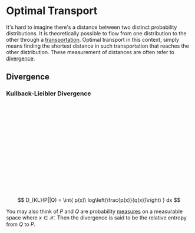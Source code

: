 # Optimal Transport
It's hard to imagine there's a distance between two distinct probability distributions. It is theoretically possible to flow from one distribution to the other through a [transportation](https://en.wikipedia.org/wiki/Transportation_theory_(mathematics)). Optimal transport in this context, simply means finding the shortest distance in such transportation that reaches the other distribution. These measurement of distances are often refer to [divergence](https://en.wikipedia.org/wiki/Divergence).

## Divergence

### Kullback-Lieibler Divergence
<div id="kl-divergence" style="width: 100%; height: 240px;"></div>
<script>
  document.addEventListener('DOMContentLoaded', () => {
    let colorScheme = document.querySelector('meta[name="color-scheme"]');
    var elt = document.getElementById('kl-divergence');
    var calculator = Desmos.GraphingCalculator(elt, {
      keypad: false,
      invertedColors: colorScheme.content == "dark",
      expressions: false,
      settingsMenu: false,
      lockViewport: true,
    });
    let aspect = elt.clientWidth / elt.clientHeight;
    calculator.setMathBounds({ left: -aspect, right: aspect, bottom: -1, top: 2 });
    calculator.setExpression({ id: "d1", latex: "D_1(x) = G(x, u_1, 0.5)", color: Desmos.Colors.RED });
    calculator.setExpression({ id: "d1-shade", latex: "0 <= y <= D_1(x)", color: Desmos.Colors.RED });
    calculator.setExpression({ id: "d1-label", latex: "(u_1, D_1(u_1))", color: Desmos.Colors.RED, label: "P", showLabel: true, hidden: true, labelOrientation: Desmos.LabelOrientations.ABOVE });
    calculator.setExpression({ id: "d1-u", latex: "u_1 = -0.5", color: Desmos.Colors.RED, sliderBounds: { min: -1, max: 0 } });
    calculator.setExpression({ id: "d1-u-slider", type: 'table', columns: [ { latex: 'x', values: ['-2', '-1'] }, { latex: 'y', values: ['-0.5', '-0.5'], color: Desmos.Colors.RED, columnMode: Desmos.ColumnModes.LINES, lineOpacity: 0.2 } ] });
    calculator.setExpression({ id: "d1-u-knob", latex: "((u_1+1)-2, -0.5)", dragMode: "X", label: "`P_\\mu=${u_1}`", showLabel: true, color: Desmos.Colors.RED, labelOrientation: Desmos.LabelOrientations.BOTTOM });
    calculator.setExpression({ id: "d2", latex: "D_2(x) = G(x, u_2, 0.5)", color: Desmos.Colors.BLUE });
    calculator.setExpression({ id: "d2-shade", latex: "0 <= y <= D_2(x)", color: Desmos.Colors.BLUE });
    calculator.setExpression({ id: "d2-label", latex: "(u_2, D_2(u_2))", color: Desmos.Colors.BLUE, label: "Q", showLabel: true, hidden: true, labelOrientation: Desmos.LabelOrientations.ABOVE });
    calculator.setExpression({ id: "d2-u", latex: "u_2 = 0.5", color: Desmos.Colors.BLUE, sliderBounds: { min: 0, max: 1 } });
    calculator.setExpression({ id: "d2-u-slider", type: 'table', columns: [ { latex: 'x', values: ['1', '2'] }, { latex: 'y', values: ['-0.5', '-0.5'], color: Desmos.Colors.BLUE, columnMode: Desmos.ColumnModes.LINES, lineOpacity: 0.2 } ] });
    calculator.setExpression({ id: "d2-u-knob", latex: "((u_2-1)+2, -0.5)", dragMode: "X", label: "`Q_\\mu=${u_2}`", showLabel: true, color: Desmos.Colors.BLUE, labelOrientation: Desmos.LabelOrientations.BOTTOM });
    calculator.setExpression({ id: "gaussian", latex: "G(x, u, s) = \\frac{e^{-0.5(\\frac{x-u}{s})^2}}{s\\sqrt{2\\pi}}" });
    calculator.setExpression({ id: "divergence", latex: "D = \\int_{-10}^{10}{D_{KLeval}(D_1(x), D_2(x))} dx" });
    calculator.setExpression({ id: "divergence-eval", latex: "D_{KLeval}(p, q) = p \\log(\\frac{p}{q})" });
    calculator.setExpression({ id: "divergence-plot", latex: "D_{KLeval}(D_1(x), D_2(x))", color: Desmos.Colors.GREEN, lineStyle: Desmos.Styles.DASHED });
    calculator.setExpression({ id: "divergence-label", latex: "(0, -0.5)", label: "`D_{KL}(P, Q) = ${D}`", color: Desmos.Colors.GREEN, showLabel: true, hidden: true });
  }, false);
</script>

$$
D_{KL}(P||Q) = \int{ p(x)\ log\left(\frac{p(x)}{q(x)}\right) } dx
$$

You may also think of $P$ and $Q$ are probability [measures](measure-theory.md) on a measurable space where $x\in\mathcal{X}$. Then the divergence is said to be the relative entropy from $Q$ to $P$.